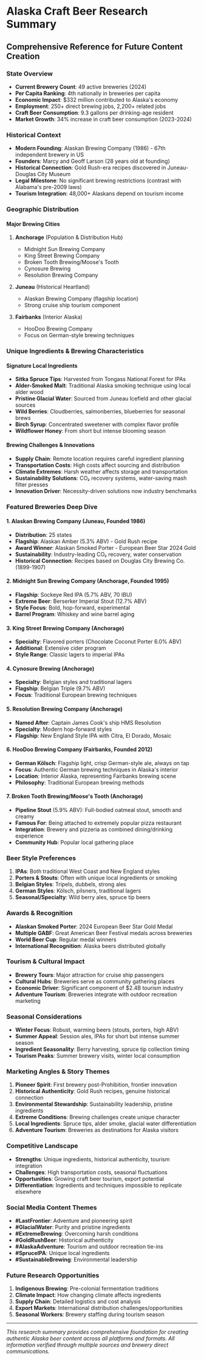 # Alaska Craft Beer Research Summary
## Comprehensive Reference for Future Content Creation

### State Overview
- **Current Brewery Count**: 49 active breweries (2024)
- **Per Capita Ranking**: 4th nationally in breweries per capita
- **Economic Impact**: $332 million contributed to Alaska's economy
- **Employment**: 250+ direct brewing jobs, 2,200+ related jobs
- **Craft Beer Consumption**: 9.3 gallons per drinking-age resident
- **Market Growth**: 34% increase in craft beer consumption (2023-2024)

### Historical Context
- **Modern Founding**: Alaskan Brewing Company (1986) - 67th independent brewery in US
- **Founders**: Marcy and Geoff Larson (28 years old at founding)
- **Historical Connection**: Gold Rush-era recipes discovered in Juneau-Douglas City Museum
- **Legal Milestone**: No significant brewing restrictions (contrast with Alabama's pre-2009 laws)
- **Tourism Integration**: 48,000+ Alaskans depend on tourism income

### Geographic Distribution

#### Major Brewing Cities
1. **Anchorage** (Population & Distribution Hub)
   - Midnight Sun Brewing Company
   - King Street Brewing Company
   - Broken Tooth Brewing/Moose's Tooth
   - Cynosure Brewing
   - Resolution Brewing Company

2. **Juneau** (Historical Heartland)
   - Alaskan Brewing Company (flagship location)
   - Strong cruise ship tourism component

3. **Fairbanks** (Interior Alaska)
   - HooDoo Brewing Company
   - Focus on German-style brewing techniques

### Unique Ingredients & Brewing Characteristics

#### Signature Local Ingredients
- **Sitka Spruce Tips**: Harvested from Tongass National Forest for IPAs
- **Alder-Smoked Malt**: Traditional Alaska smoking technique using local alder wood
- **Pristine Glacial Water**: Sourced from Juneau Icefield and other glacial sources
- **Wild Berries**: Cloudberries, salmonberries, blueberries for seasonal brews
- **Birch Syrup**: Concentrated sweetener with complex flavor profile
- **Wildflower Honey**: From short but intense blooming season

#### Brewing Challenges & Innovations
- **Supply Chain**: Remote location requires careful ingredient planning
- **Transportation Costs**: High costs affect sourcing and distribution
- **Climate Extremes**: Harsh weather affects storage and transportation
- **Sustainability Solutions**: CO₂ recovery systems, water-saving mash filter presses
- **Innovation Driver**: Necessity-driven solutions now industry benchmarks

### Featured Breweries Deep Dive

#### 1. Alaskan Brewing Company (Juneau, Founded 1986)
- **Distribution**: 25 states
- **Flagship**: Alaskan Amber (5.3% ABV) - Gold Rush recipe
- **Award Winner**: Alaskan Smoked Porter - European Beer Star 2024 Gold
- **Sustainability**: Industry-leading CO₂ recovery, water conservation
- **Historical Connection**: Recipes based on Douglas City Brewing Co. (1899-1907)

#### 2. Midnight Sun Brewing Company (Anchorage, Founded 1995)
- **Flagship**: Sockeye Red IPA (5.7% ABV, 70 IBU)
- **Extreme Beer**: Berserker Imperial Stout (12.7% ABV)
- **Style Focus**: Bold, hop-forward, experimental
- **Barrel Program**: Whiskey and wine barrel aging

#### 3. King Street Brewing Company (Anchorage)
- **Specialty**: Flavored porters (Chocolate Coconut Porter 6.0% ABV)
- **Additional**: Extensive cider program
- **Style Range**: Classic lagers to imperial IPAs

#### 4. Cynosure Brewing (Anchorage)
- **Specialty**: Belgian styles and traditional lagers
- **Flagship**: Belgian Triple (9.7% ABV)
- **Focus**: Traditional European brewing techniques

#### 5. Resolution Brewing Company (Anchorage)
- **Named After**: Captain James Cook's ship HMS Resolution
- **Specialty**: Modern hop-forward styles
- **Flagship**: New England Style IPA with Citra, El Dorado, Mosaic

#### 6. HooDoo Brewing Company (Fairbanks, Founded 2012)
- **German Kölsch**: Flagship light, crisp German-style ale, always on tap
- **Focus**: Authentic German brewing techniques in Alaska's interior
- **Location**: Interior Alaska, representing Fairbanks brewing scene
- **Philosophy**: Traditional European brewing methods

#### 7. Broken Tooth Brewing/Moose's Tooth (Anchorage)
- **Pipeline Stout** (5.9% ABV): Full-bodied oatmeal stout, smooth and creamy
- **Famous For**: Being attached to extremely popular pizza restaurant
- **Integration**: Brewery and pizzeria as combined dining/drinking experience
- **Community Hub**: Popular local gathering place

### Beer Style Preferences
1. **IPAs**: Both traditional West Coast and New England styles
2. **Porters & Stouts**: Often with unique local ingredients or smoking
3. **Belgian Styles**: Tripels, dubbels, strong ales
4. **German Styles**: Kölsch, pilsners, traditional lagers
5. **Seasonal/Specialty**: Wild berry ales, spruce tip beers

### Awards & Recognition
- **Alaskan Smoked Porter**: 2024 European Beer Star Gold Medal
- **Multiple GABF**: Great American Beer Festival medals across breweries
- **World Beer Cup**: Regular medal winners
- **International Recognition**: Alaska beers distributed globally

### Tourism & Cultural Impact
- **Brewery Tours**: Major attraction for cruise ship passengers
- **Cultural Hubs**: Breweries serve as community gathering places
- **Economic Driver**: Significant component of $2.4B tourism industry
- **Adventure Tourism**: Breweries integrate with outdoor recreation marketing

### Seasonal Considerations
- **Winter Focus**: Robust, warming beers (stouts, porters, high ABV)
- **Summer Appeal**: Session ales, IPAs for short but intense summer season
- **Ingredient Seasonality**: Berry harvesting, spruce tip collection timing
- **Tourism Peaks**: Summer brewery visits, winter local consumption

### Marketing Angles & Story Themes
1. **Pioneer Spirit**: First brewery post-Prohibition, frontier innovation
2. **Historical Authenticity**: Gold Rush recipes, genuine historical connection
3. **Environmental Stewardship**: Sustainability leadership, pristine ingredients
4. **Extreme Conditions**: Brewing challenges create unique character
5. **Local Ingredients**: Spruce tips, alder smoke, glacial water differentiation
6. **Adventure Tourism**: Breweries as destinations for Alaska visitors

### Competitive Landscape
- **Strengths**: Unique ingredients, historical authenticity, tourism integration
- **Challenges**: High transportation costs, seasonal fluctuations
- **Opportunities**: Growing craft beer tourism, export potential
- **Differentiation**: Ingredients and techniques impossible to replicate elsewhere

### Social Media Content Themes
- **#LastFrontier**: Adventure and pioneering spirit
- **#GlacialWater**: Purity and pristine ingredients
- **#ExtremeBrewing**: Overcoming harsh conditions
- **#GoldRushBeer**: Historical authenticity
- **#AlaskaAdventure**: Tourism and outdoor recreation tie-ins
- **#SpruceIPA**: Unique local ingredients
- **#SustainableBrewing**: Environmental leadership

### Future Research Opportunities
1. **Indigenous Brewing**: Pre-colonial fermentation traditions
2. **Climate Impact**: How changing climate affects ingredients
3. **Supply Chain**: Detailed logistics and cost analysis
4. **Export Markets**: International distribution challenges/opportunities
5. **Seasonal Workers**: Brewery staffing during tourism season

---

*This research summary provides comprehensive foundation for creating authentic Alaska beer content across all platforms and formats. All information verified through multiple sources and brewery direct communications.*